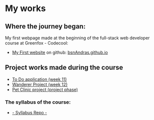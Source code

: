 # My works

## Where the journey began:

My first webpage made at the beginning of the full-stack web developer course at Greenfox - Codecool:
- [My First website](http://bsnAndras.github.io "Awesome Landing Page") on github: [bsnAndras.github.io]

## Project works made during the course
- [To Do application (week 11)]
- [Wanderer Project (week 12)]
- [Pet Clinic project (project phase)]

### The syllabus of the course:
- [-  Syllabus Repo  -](https://github.com/green-fox-academy/badius-optc-backend-aperos-syllabus.git "badius-optc-backend-aperos-syllabus")


[bsnAndras.github.io]: https://github.com/bsnAndras/bsnAndras.github.io.git
[To Do application (week 11)]: https://github.com/bsnAndras/gfa-todo-app
[Wanderer Project (week 12)]: https://github.com/bsnAndras/gfa-wanderer
[Pet Clinic project (project phase)]: https://github.com/bsnAndras/Pet-Clinic-Application
